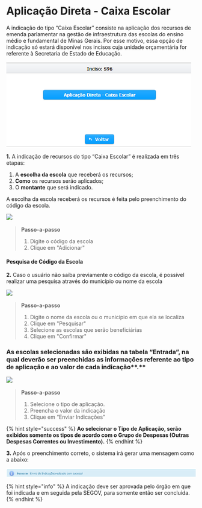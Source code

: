 # Aplicação Direta - Caixa Escolar

A indicação do tipo “Caixa Escolar” consiste na aplicação dos recursos de emenda parlamentar na gestão de infraestrutura das escolas do ensino médio e fundamental de Minas Gerais. Por esse motivo, essa opção de indicação só estará disponível nos incisos cuja unidade orçamentária for referente à Secretaria de Estado de Educação.

![](<../../../.gitbook/assets/image (22) (1) (1).png>)

**1.** A indicação de recursos do tipo “Caixa Escolar” é realizada em três etapas:

1. A **escolha da escola** que receberá os recursos;
2. **Como** os recursos serão aplicados;
3. O **montante** que será indicado.

A escolha da escola receberá os recursos é feita pelo preenchimento do código da escola.

![](../../../.gitbook/assets/manual\_parlamentares\_indicacao\_cx-escolar\_lista-de-indicacoes.jpg)

> **Passo-a-passo**
>
> 1. &#x20;Digite o código da escola
> 2. Clique em "Adicionar"

#### Pesquisa de Código da Escola

**2.** Caso o usuário não saiba previamente o código da escola, é possível realizar uma pesquisa através do município ou nome da escola

![](../../../.gitbook/assets/manual\_parlamentares\_indicacao\_cx-escolar\_pesquisa-escola.jpg)

> **Passo-a-passo**
>
> 1. &#x20;Digite o nome da escola ou o município em que ela se localiza
> 2. Clique em "Pesquisar"
> 3. Selecione as escolas que serão beneficiárias
> 4. Clique em "Confirmar"

### As escolas selecionadas são exibidas na tabela “Entrada”, na qual deverão ser preenchidas as informações referente ao tipo de aplicação e ao valor de cada indicação**.**

![](../../../.gitbook/assets/manual\_parlamentares\_indicacao\_cx-escolar\_selecao-cx-escolar.jpg)

> **Passo-a-passo**
>
> 1. &#x20;Selecione o tipo de  aplicação.
> 2. Preencha o valor da indicação
> 3. Clique em “Enviar Indicações”

{% hint style="success" %}
**Ao selecionar o Tipo de Aplicação, serão exibidos somente os tipos de acordo com o Grupo de Despesas (Outras Despesas Correntes ou Investimento).**
{% endhint %}

**3.** Após o preenchimento correto, o sistema irá gerar uma mensagem como a abaixo:

![](../../../.gitbook/assets/24.png)

{% hint style="info" %}
A indicação deve ser aprovada pelo órgão em que foi indicada e em seguida pela SEGOV, para somente então ser concluída.
{% endhint %}
